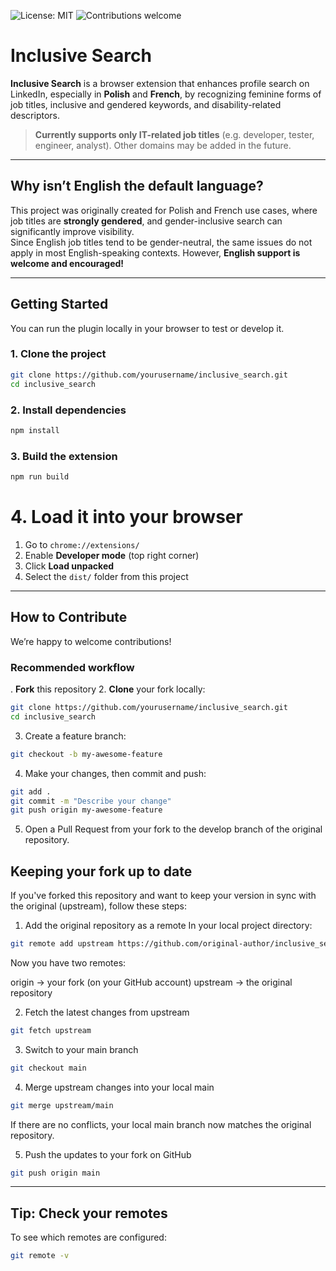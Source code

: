 ![License: MIT](https://img.shields.io/badge/License-MIT-blue.svg)
![Contributions welcome](https://img.shields.io/badge/contributions-welcome-brightgreen.svg)

# Inclusive Search

**Inclusive Search** is a browser extension that enhances profile search on LinkedIn, especially in **Polish** and **French**, by recognizing feminine forms of job titles, inclusive and gendered keywords, and disability-related descriptors. 

> **Currently supports only IT-related job titles** (e.g. developer, tester, engineer, analyst). Other domains may be added in the future.

---

## Why isn’t English the default language?

This project was originally created for Polish and French use cases, where job titles are **strongly gendered**, and gender-inclusive search can significantly improve visibility.  
Since English job titles tend to be gender-neutral, the same issues do not apply in most English-speaking contexts. However, **English support is welcome and encouraged!**

---

## Getting Started

You can run the plugin locally in your browser to test or develop it.

### 1. Clone the project

```bash
git clone https://github.com/yourusername/inclusive_search.git
cd inclusive_search
```

### 2. Install dependencies

```bash
npm install
```

### 3. Build the extension

```bash
npm run build
```
# 4. Load it into your browser

1. Go to `chrome://extensions/`
2. Enable **Developer mode** (top right corner)
3. Click **Load unpacked**
4. Select the `dist/` folder from this project

---

## How to Contribute

We’re happy to welcome contributions!

### Recommended workflow

. **Fork** this repository
2. **Clone** your fork locally:

```bash
git clone https://github.com/yourusername/inclusive_search.git
cd inclusive_search
```
3. Create a feature branch:

```bash
git checkout -b my-awesome-feature
```

4. Make your changes, then commit and push:

```bash
git add .
git commit -m "Describe your change"
git push origin my-awesome-feature
```

5. Open a Pull Request from your fork to the develop branch of the original repository.

## Keeping your fork up to date

If you've forked this repository and want to keep your version in sync with the original (upstream), follow these steps:

1. Add the original repository as a remote
In your local project directory:

```bash
git remote add upstream https://github.com/original-author/inclusive_search.git
```

Now you have two remotes:

origin → your fork (on your GitHub account)
upstream → the original repository

2. Fetch the latest changes from upstream

```bash
git fetch upstream
```

3. Switch to your main branch

```bash
git checkout main
```

4. Merge upstream changes into your local main

```bash
git merge upstream/main
```

If there are no conflicts, your local main branch now matches the original repository.

5. Push the updates to your fork on GitHub

```bash
git push origin main
```

---

## Tip: Check your remotes
To see which remotes are configured:

```bash
git remote -v
```
